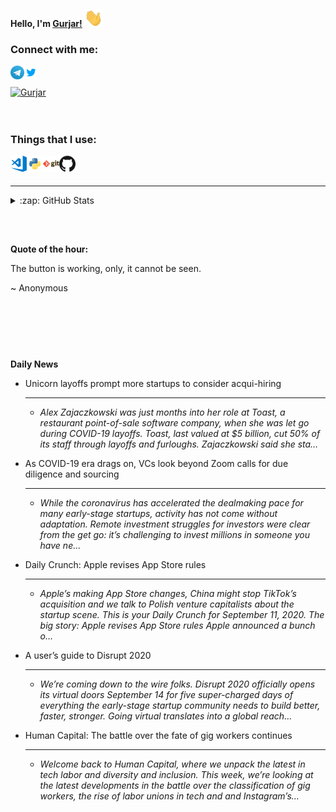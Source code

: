 #### Hello, I'm [Gurjar!](https://GurjarKing.github.io) <img src="https://raw.githubusercontent.com/ABSphreak/ABSphreak/master/gifs/Hi.gif" width="30px"></h2>


### Connect with me:

[<img align="left" alt="Gurjar | Telegram" width="22px" src="https://raw.githubusercontent.com/github/explore/80688e429a7d4ef2fca1e82350fe8e3517d3494d/topics/telegram/telegram.png" />][Telegram]
[<img align="left" alt="Gurjar | Twitter" width="22px" src="https://raw.githubusercontent.com/github/explore/80688e429a7d4ef2fca1e82350fe8e3517d3494d/topics/twitter/twitter.png" />][Twitter]
<br >
<br >
<a href="https://github.com/GurjarKing"><img src="https://komarev.com/ghpvc/?username=GurjarKing" alt="Gurjar" /></a> <br />
<br />
<br />
<!-- <br >

![](https://visitor-badge.glitch.me/badge?page_id=GurjarKing)

<br /> -->

### Things that I use:

[<img align="left" alt="Visual Studio Code" width="26px" src="https://raw.githubusercontent.com/github/explore/80688e429a7d4ef2fca1e82350fe8e3517d3494d/topics/visual-studio-code/visual-studio-code.png" />][VSCode]
[<img align="left" alt="Python" width="26px" src="https://raw.githubusercontent.com/github/explore/80688e429a7d4ef2fca1e82350fe8e3517d3494d/topics/python/python.png" />][Python]
[<img align="left" alt="Git" width="26px" src="https://raw.githubusercontent.com/github/explore/80688e429a7d4ef2fca1e82350fe8e3517d3494d/topics/git/git.png" />][Git]
[<img align="left" alt="GitHub" width="26px" src="https://raw.githubusercontent.com/github/explore/78df643247d429f6cc873026c0622819ad797942/topics/github/github.png" />][Github]

<br />
<br />

---
<details>
  <summary>:zap: GitHub Stats</summary>

<img align="left" alt="Gurjar's Github Stats" src="https://github-readme-stats.vercel.app/api?username=GurjarKing&show_icons=true&hide_border=true&count_private=true&include_all_commit=true&theme=algolia" />

</details>

<!-- ### 🔔 My latest tweet
<a href="https://twitter.com/Gurjar_King43" target="_blank">
	<img src="https://github.com/GurjarKing/GurjarKing/raw/master/tweet.png" width="70%" align="center" alt="Click to view on Twitter" title="My latest tweet, as an image"/>
</a> -->
<br>

<pre>

</pre>

**Quote of the hour:**

The button is working, only, it cannot be seen.

~ Anonymous
<pre>

</pre>
<br>
<pre>


</pre>
<strong>Daily News</strong>
  
  - Unicorn layoffs prompt more startups to consider acqui-hiring
     <hr/>
     
      - *Alex Zajaczkowski was just months into her role at Toast, a restaurant point-of-sale software company, when she was let go during COVID-19 layoffs. Toast, last valued at $5 billion, cut 50% of its staff through layoffs and furloughs. Zajaczkowski said she sta…*
     
  - As COVID-19 era drags on, VCs look beyond Zoom calls for due diligence and sourcing
      <hr/>
      
      - *While the coronavirus has accelerated the dealmaking pace for many early-stage startups, activity has not come without adaptation. Remote investment struggles for investors were clear from the get go: it’s challenging to invest millions in someone you have ne…*
      
  - Daily Crunch: Apple revises App Store rules
      <hr/>
      
      - *Apple’s making App Store changes, China might stop TikTok’s acquisition and we talk to Polish venture capitalists about the startup scene. This is your Daily Crunch for September 11, 2020. The big story: Apple revises App Store rules Apple announced a bunch o…*
      
  - A user’s guide to Disrupt 2020
      <hr/>
      
      - *We’re coming down to the wire folks. Disrupt 2020 officially opens its virtual doors September 14 for five super-charged days of everything the early-stage startup community needs to build better, faster, stronger. Going virtual translates into a global reach…*
       
  - Human Capital: The battle over the fate of gig workers continues
      <hr/>
       
       - *Welcome back to Human Capital, where we unpack the latest in tech labor and diversity and inclusion. This week, we’re looking at the latest developments in the battle over the classification of gig workers, the rise of labor unions in tech and and Instagram’s…*
      

<br />

[VSCode]: https://code.visualstudio.com/
[Python]: https://www.python.org/
[Git]: https://git-scm.com/
[Github]: https://github.com/
[Telegram]: https://t.me/Gurjar_King/
[Twitter]: https://twitter.com/Gurjar_King43/
